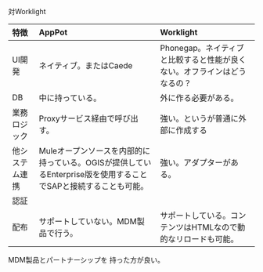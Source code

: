 対Worklight


|特徴   |  AppPot | Worklight |
|:-----------|:-----------|:-------------|
| UI開発 | ネイティブ。またはCaede | Phonegap。ネイティブと比較すると性能が良くない。オフラインはどうなるの？ |
| DB | 中に持っている。 | 外に作る必要がある。 |
| 業務ロジック | Proxyサービス経由で呼び出す。 | 強い。というが普通に外部に作成する |
| 他システム連携 | Muleオープンソースを内部的に持っている。OGISが提供しているEnterprise版を使用することでSAPと接続することも可能。 | 強い。アダプターがある。 |
| 認証 |  |  |
| 配布 | サポートしていない。MDM製品で行う。 | サポートしている。コンテンツはHTMLなので動的なリロードも可能。 |


MDM製品とパートナーシップを
持った方が良い。
